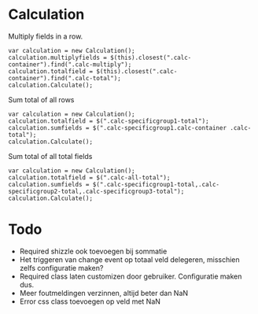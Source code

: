 # Calculation

Multiply fields in a row.
```
var calculation = new Calculation();
calculation.multiplyfields = $(this).closest(".calc-container").find(".calc-multiply");
calculation.totalfield = $(this).closest(".calc-container").find(".calc-total");
calculation.Calculate();
```

Sum total of all rows
```
var calculation = new Calculation();
calculation.totalfield = $(".calc-specificgroup1-total");
calculation.sumfields = $(".calc-specificgroup1.calc-container .calc-total");
calculation.Calculate();
```

Sum total of all total fields
```
var calculation = new Calculation();
calculation.totalfield = $(".calc-all-total");
calculation.sumfields = $(".calc-specificgroup1-total,.calc-specificgroup2-total,.calc-specificgroup3-total");
calculation.Calculate();
```

# Todo
- Required shizzle ook toevoegen bij sommatie
- Het triggeren van change event op totaal veld delegeren, misschien zelfs configuratie maken?
- Required class laten customizen door gebruiker. Configuratie maken dus.
- Meer foutmeldingen verzinnen, altijd beter dan NaN
- Error css class toevoegen op veld met NaN
